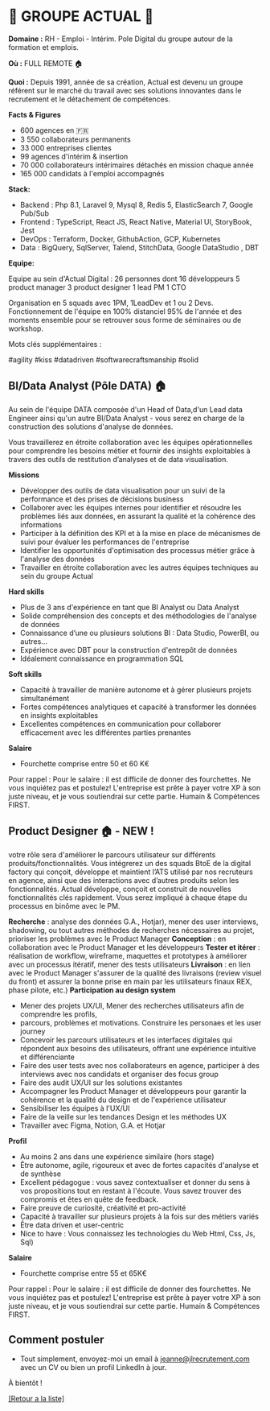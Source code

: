 # 👐 GROUPE ACTUAL 👐

**Domaine :** RH - Emploi - Intérim. Pole Digital du groupe autour de la formation et emplois.

**Où :** FULL REMOTE 🏠

**Quoi :** Depuis 1991, année de sa création, Actual est devenu un groupe référent sur le marché du travail avec ses solutions innovantes dans le recrutement et le détachement de compétences.

**Facts & Figures**

* 600 agences en 🇫🇷
* 3 550 collaborateurs permanents
* 33 000 entreprises clientes
* 99 agences d'intérim & insertion
* 70 000 collaborateurs intérimaires détachés en mission chaque année
* 165 000 candidats à l'emploi accompagnés 

**Stack:**

* Backend : Php 8.1, Laravel 9, Mysql 8, Redis 5, ElasticSearch 7, Google Pub/Sub 
* Frontend : TypeScript, React JS, React Native, Material UI, StoryBook, Jest  
* DevOps : Terraform, Docker, GithubAction, GCP, Kubernetes  
* Data : BigQuery, SqlServer, Talend, StitchData, Google DataStudio , DBT 

**Equipe:**

Equipe au sein d'Actual Digital : 
26 personnes dont
16 développeurs
5 product manager
3 product designer
1 lead PM
1 CTO

Organisation en 5 squads avec 1PM, 1LeadDev et 1 ou 2 Devs.
Fonctionnement de l'équipe en 100% distanciel 95% de l'année et des moments ensemble pour se retrouver sous forme de séminaires ou de workshop.

Mots clés supplémentaires :

#agility
#kiss
#datadriven
#softwarecraftsmanship
#solid


## BI/Data Analyst (Pôle DATA)  🏠

Au sein de l'équipe DATA composée d'un Head of Data,d'un Lead data Engineer ainsi qu'un autre BI/Data Analyst - vous serez en charge de la construction des solutions d'analyse de données. 

Vous travaillerez en étroite collaboration avec les équipes opérationnelles pour comprendre les besoins métier et fournir des insights exploitables à travers des outils de restitution d’analyses et de data visualisation.

**Missions** 

* Développer des outils de data visualisation pour un suivi de la performance et des prises de décisions business
* Collaborer avec les équipes internes pour identifier et résoudre les problèmes liés aux données, en assurant la qualité et la cohérence des informations
* Participer à la définition des KPI et à la mise en place de mécanismes de suivi pour évaluer les performances de l'entreprise
* Identifier les opportunités d'optimisation des processus métier grâce à l'analyse des données
* Travailler en étroite collaboration avec les autres équipes techniques au sein du groupe Actual

**Hard skills**

* Plus de 3 ans d'expérience en tant que BI Analyst ou Data Analyst
* Solide compréhension des concepts et des méthodologies de l'analyse de données
* Connaissance d’une ou plusieurs solutions BI : Data Studio, PowerBI, ou autres...
* Expérience avec DBT pour la construction d'entrepôt de données
* Idéalement connaissance en programmation SQL

**Soft skills**

* Capacité à travailler de manière autonome et à gérer plusieurs projets simultanément
* Fortes compétences analytiques et capacité à transformer les données en insights exploitables
* Excellentes compétences en communication pour collaborer efficacement avec les différentes parties prenantes

**Salaire**

* Fourchette comprise entre 50 et 60 K€ 

Pour rappel : Pour le salaire : il est difficile de donner des fourchettes. Ne vous inquiétez pas et postulez! L'entreprise est prête à payer votre XP à son juste niveau, et je vous soutiendrai sur cette partie. Humain & Compétences FIRST.


## Product Designer 🏠 - NEW !

votre rôle sera d'améliorer le parcours utilisateur sur différents 
produits/fonctionnalités. Vous intégrerez un des squads BtoE de la digital factory qui conçoit, développe et maintient lʼATS utilisé par nos recruteurs en agence, ainsi que des interactions avec dʼautres produits selon les fonctionnalités. 
Actual développe, conçoit et construit de nouvelles fonctionnalités clés rapidement. Vous serez impliqué à chaque étape du processus en binôme avec le PM.

**Recherche** : analyse des données G.A., Hotjar), mener des user interviews, shadowing, ou tout autres méthodes de recherches nécessaires au projet, prioriser les problèmes avec le Product Manager
**Conception** : en collaboration avec le Product Manager et les développeurs
**Tester et itérer** : réalisation de workflow, wireframe, maquettes et prototypes à améliorer avec un processus itératif, mener des tests utilisateurs
**Livraison** : en lien avec le Product Manager s'assurer de la qualité des livraisons (review visuel du front) et assurer la bonne prise en main par les utilisateurs finaux REX, phase pilote, etc.)
**Participation au design system**

* Mener des projets UX/UI, Mener des recherches utilisateurs afin de comprendre les profils, 
* parcours, problèmes et motivations. Construire les personaes et les user journey
* Concevoir les parcours utilisateurs et les interfaces digitales qui répondent aux besoins des utilisateurs, offrant une expérience intuitive et différenciante
* Faire des user tests avec nos collaborateurs en agence, participer à des interviews avec nos candidats et organiser des focus group 
* Faire des audit UX/UI sur les solutions existantes
* Accompagner les Product Manager et développeurs pour garantir la cohérence et la qualité du design et de l'expérience utilisateur
* Sensibiliser les équipes à l'UX/UI
* Faire de la veille sur les tendances Design et les méthodes UX
* Travailler avec Figma, Notion, G.A. et Hotjar

**Profil**

* Au moins 2 ans dans une expérience similaire (hors stage)
* Être autonome, agile, rigoureux et avec de fortes capacités d'analyse et de synthèse 
* Excellent pédagogue : vous savez contextualiser et donner du sens à vos propositions tout en restant à l'écoute. Vous savez trouver des compromis et êtes en quête de feedback.
* Faire preuve de curiosité, créativité et pro-activité
* Capacité à travailler sur plusieurs projets à la fois sur des métiers variés
* Être data driven et user-centric
* Nice to have : Vous connaissez les technologies du Web Html, Css, Js, Sql)

**Salaire**

* Fourchette comprise entre 55 et 65K€ 

Pour rappel : Pour le salaire : il est difficile de donner des fourchettes. Ne vous inquiétez pas et postulez! L'entreprise est prête à payer votre XP à son juste niveau, et je vous soutiendrai sur cette partie. Humain & Compétences FIRST.


## Comment postuler 
* Tout simplement, envoyez-moi un email à jeanne@jlrecrutement.com avec un CV ou bien un profil LinkedIn à jour. 

À bientôt !

<a href="https://github.com/jlondiche/job-board-php/blob/master/README.md">[Retour a la liste]</a>